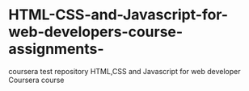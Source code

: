 # HTML-CSS-and-Javascript-for-web-developers-course-assignments-
coursera test repository 
HTML,CSS and Javascript for web developer Coursera course
